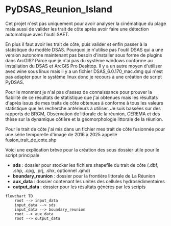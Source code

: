# PyDSAS_Reunion_Island

Cet projet n'est pas uniquement pour avoir analyser la cinématique du plage mais aussi de valider les trait de côte après avoir faire une détection automatique avec l'outil SAET.

En plus il faut avoir les trait de côte, puis valider et enfin passer à la statistique du modèle DSAS. Pourquoi je n'utilise pas l'outil DSAS qui a une version autonome maintenant pas besoin d'installer sous forme de plugins dans ArcGIS? Parce que je n'ai pas du système windows conforme au installation du DSAS et ArcGIS Pro Desktop. Il y a un autre moyen d'utiliser avec wine sous linux mais il y a un fichier DSAS_6.0.170_mac.dmg qui n'est pas adapter pour le système linux donc je recours à une création de script PyDSAS.

Pour le monment je n'ai pas d'assez de connaissance pour prouver la fiabilité de ce résultats de statistique que j'ai obtenues mais les résultats d'après issus de mes traits de côte obtenues à conforme à tous les valeurs statistique que les recherche antérieurs à utiliser. Je suis bassées sur des rapports de BRGM, Observation de littorale de la réunion, CEREMA et des thèse sur la dynamique côtière et la géomorphologie littorale de la réunion.

Pour le trait de côte j'ai mis dans un fichier mes trait de côte fusionnée pour une série temporelle d'image de 2016 à 2025 appellé fusion_trait_de_cote.shp

Voici une explication brève pour la création des sous dossier utile pour le script principale

- **sds** : dossier pour stocker les fichiers shapefile du trait de côte (.dbf, .shp, .cpg, .prj, .shx, optionnel .qmd)  
- **boundary_reunion** : dossier pour la frontière littorale de La Réunion  
- **aux_data** : dossier contenant les unités des cellules hydrosédimentaires  
- **output_data** : dossier pour les résultats générés par les scripts  

```mermaid
flowchart TD
    root --> input_data
    input_data --> sds
    input_data --> boundary_reunion
    root --> aux_data
    root --> output_data

